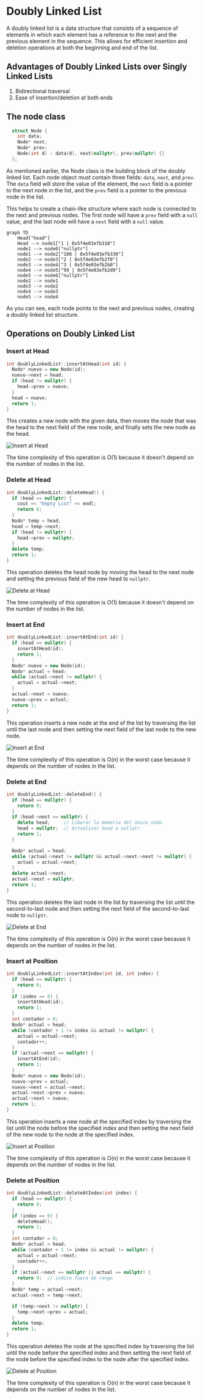 # Doubly Linked List

A doubly linked list is a data structure that consists of a sequence of elements in which each element has a reference to the next and the previous element in the sequence. This allows for efficient insertion and deletion operations at both the beginning and end of the list.

## Advantages of Doubly Linked Lists over Singly Linked Lists

1. Bidirectional traversal
2. Ease of insertion/deletion at both ends

## The node class

```cpp
  struct Node {
    int data;
    Node* next;
    Node* prev;
    Node(int d) : data(d), next(nullptr), prev(nullptr) {}
  };
```

As mentioned earlier, the Node class is the building block of the doubly linked list. Each node object must contain three fields: `data`, `next`, and `prev`. The `data` field will store the value of the element, the `next` field is a pointer to the next node in the list, and the `prev` field is a pointer to the previous node in the list.

This helps to create a chain-like structure where each node is connected to the next and previous nodes. The first node will have a `prev` field with a `null` value, and the last node will have a `next` field with a `null` value.

```mermaid
graph TD
    Head["head"]
    Head --> node1["1 | 0x5f4e03efb310"]
    node1 --> node0["nullptr"]
    node1 --> node2["100 | 0x5f4e03efb330"]
    node2 --> node3["2 | 0x5f4e03efb2f0"]
    node3 --> node4["3 | 0x5f4e03efb2b0"]
    node4 --> node5["99 | 0x5f4e03efb2d0"]
    node5 --> node6["nullptr"]
    node2 --> node1
    node3 --> node2
    node4 --> node3
    node5 --> node4
```

As you can see, each node points to the next and previous nodes, creating a doubly linked list structure.

## Operations on Doubly Linked List

### Insert at Head

```cpp
int doublyLinkedList::insertAtHead(int id) {
  Nodo* nuevo = new Nodo(id);
  nuevo->next = head;
  if (head != nullptr) {
    head->prev = nuevo;
  }
  head = nuevo;
  return 1;
}

```

This creates a new node with the given data, then moves the node that was the head to the next field of the new node, and finally sets the new node as the head.

![Insert at Head](InsertAtHead.png)

The time complexity of this operation is O(1) because it doesn't depend on the number of nodes in the list.

### Delete at Head

```cpp
int doublyLinkedList::deleteHead() {
  if (head == nullptr) {
    cout << "Empty List" << endl;
    return 0;
  }
  Nodo* temp = head;
  head = temp->next;
  if (head != nullptr) {
    head->prev = nullptr;
  }
  delete temp;
  return 1;
}
```

This operation deletes the head node by moving the head to the next node and setting the previous field of the new head to `nullptr`.

![Delete at Head](DeleteAtHead.png)

The time complexity of this operation is O(1) because it doesn't depend on the number of nodes in the list.

### Insert at End

```cpp
int doublyLinkedList::insertAtEnd(int id) {
  if (head == nullptr) {
    insertAtHead(id);
    return 1;
  }
  Nodo* nuevo = new Nodo(id);
  Nodo* actual = head;
  while (actual->next != nullptr) {
    actual = actual->next;
  }
  actual->next = nuevo;
  nuevo->prev = actual;
  return 1;
}
```

This operation inserts a new node at the end of the list by traversing the list until the last node and then setting the next field of the last node to the new node.

![Insert at End](InsertAtEnd.png)

The time complexity of this operation is O(n) in the worst case because it depends on the number of nodes in the list.

### Delete at End

```cpp
int doublyLinkedList::deleteEnd() {
  if (head == nullptr) {
    return 0;
  }
  if (head->next == nullptr) {
    delete head;     // Liberar la memoria del único nodo.
    head = nullptr;  // Actualizar head a nullptr.
    return 1;
  }

  Nodo* actual = head;
  while (actual->next != nullptr && actual->next->next != nullptr) {
    actual = actual->next;
  }
  delete actual->next;
  actual->next = nullptr;
  return 1;
}
```

This operation deletes the last node in the list by traversing the list until the second-to-last node and then setting the next field of the second-to-last node to `nullptr`.

![Delete at End](DeleteAtEnd.png)

The time complexity of this operation is O(n) in the worst case because it depends on the number of nodes in the list.

### Insert at Position

```cpp
int doublyLinkedList::insertAtIndex(int id, int index) {
  if (head == nullptr) {
    return 0;
  }
  if (index == 0) {
    insertAtHead(id);
    return 1;
  }
  int contador = 0;
  Nodo* actual = head;
  while (contador + 1 != index && actual != nullptr) {
    actual = actual->next;
    contador++;
  }
  if (actual->next == nullptr) {
    insertAtEnd(id);
    return 1;
  }
  Nodo* nuevo = new Nodo(id);
  nuevo->prev = actual;
  nuevo->next = actual->next;
  actual->next->prev = nuevo;
  actual->next = nuevo;
  return 1;
}
```

This operation inserts a new node at the specified index by traversing the list until the node before the specified index and then setting the next field of the new node to the node at the specified index.

![Insert at Position](InsertAtPosition.png)

The time complexity of this operation is O(n) in the worst case because it depends on the number of nodes in the list.

### Delete at Position

```cpp
int doublyLinkedList::deleteAtIndex(int index) {
  if (head == nullptr) {
    return 0;
  }
  if (index == 0) {
    deleteHead();
    return 1;
  }
  int contador = 0;
  Nodo* actual = head;
  while (contador + 1 != index && actual != nullptr) {
    actual = actual->next;
    contador++;
  }
  if (actual->next == nullptr || actual == nullptr) {
    return 0;  // indice fuera de rango
  }
  Nodo* temp = actual->next;
  actual->next = temp->next;

  if (temp->next != nullptr) {
    temp->next->prev = actual;
  }
  delete temp;
  return 1;
}
```

This operation deletes the node at the specified index by traversing the list until the node before the specified index and then setting the next field of the node before the specified index to the node after the specified index.

![Delete at Position](DeleteAtPosition.png)

The time complexity of this operation is O(n) in the worst case because it depends on the number of nodes in the list.
